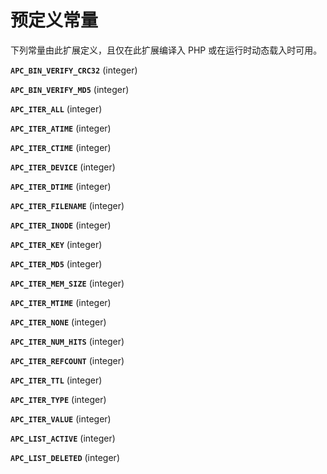 预定义常量
==========

下列常量由此扩展定义，且仅在此扩展编译入 PHP 或在运行时动态载入时可用。

**`APC_BIN_VERIFY_CRC32`** (<span class="type">integer</span>)  
<span class="simpara"> </span>

**`APC_BIN_VERIFY_MD5`** (<span class="type">integer</span>)  
<span class="simpara"> </span>

**`APC_ITER_ALL`** (<span class="type">integer</span>)  
<span class="simpara"> </span>

**`APC_ITER_ATIME`** (<span class="type">integer</span>)  
<span class="simpara"> </span>

**`APC_ITER_CTIME`** (<span class="type">integer</span>)  
<span class="simpara"> </span>

**`APC_ITER_DEVICE`** (<span class="type">integer</span>)  
<span class="simpara"> </span>

**`APC_ITER_DTIME`** (<span class="type">integer</span>)  
<span class="simpara"> </span>

**`APC_ITER_FILENAME`** (<span class="type">integer</span>)  
<span class="simpara"> </span>

**`APC_ITER_INODE`** (<span class="type">integer</span>)  
<span class="simpara"> </span>

**`APC_ITER_KEY`** (<span class="type">integer</span>)  
<span class="simpara"> </span>

**`APC_ITER_MD5`** (<span class="type">integer</span>)  
<span class="simpara"> </span>

**`APC_ITER_MEM_SIZE`** (<span class="type">integer</span>)  
<span class="simpara"> </span>

**`APC_ITER_MTIME`** (<span class="type">integer</span>)  
<span class="simpara"> </span>

**`APC_ITER_NONE`** (<span class="type">integer</span>)  
<span class="simpara"> </span>

**`APC_ITER_NUM_HITS`** (<span class="type">integer</span>)  
<span class="simpara"> </span>

**`APC_ITER_REFCOUNT`** (<span class="type">integer</span>)  
<span class="simpara"> </span>

**`APC_ITER_TTL`** (<span class="type">integer</span>)  
<span class="simpara"> </span>

**`APC_ITER_TYPE`** (<span class="type">integer</span>)  
<span class="simpara"> </span>

**`APC_ITER_VALUE`** (<span class="type">integer</span>)  
<span class="simpara"> </span>

**`APC_LIST_ACTIVE`** (<span class="type">integer</span>)  
<span class="simpara"> </span>

**`APC_LIST_DELETED`** (<span class="type">integer</span>)  
<span class="simpara"> </span>
